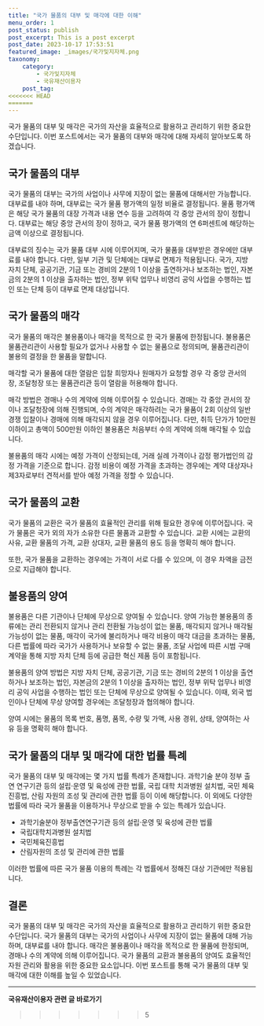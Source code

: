 ```yaml
---
title: "국가 물품의 대부 및 매각에 대한 이해"
menu_order: 1
post_status: publish
post_excerpt: This is a post excerpt
post_date: 2023-10-17 17:53:51
featured_image: _images/국가및지자체.png
taxonomy:
    category:
        - 국가및지자체
        - 국유재산이용자
    post_tag:
<<<<<<< HEAD
=======
---
```



국가 물품의 대부 및 매각은 국가의 자산을 효율적으로 활용하고 관리하기 위한 중요한 수단입니다. 이번 포스트에서는 국가 물품의 대부와 매각에 대해 자세히 알아보도록 하겠습니다.

## 국가 물품의 대부

국가 물품의 대부는 국가의 사업이나 사무에 지장이 없는 물품에 대해서만 가능합니다. 대부료를 내야 하며, 대부료는 국가 물품 평가액의 일정 비율로 결정됩니다. 물품 평가액은 해당 국가 물품의 대장 가격과 내용 연수 등을 고려하여 각 중앙 관서의 장이 정합니다. 대부료는 해당 중앙 관서의 장이 정하고, 국가 물품 평가액의 연 6퍼센트에 해당하는 금액 이상으로 결정됩니다.

대부료의 징수는 국가 물품 대부 시에 이루어지며, 국가 물품을 대부받은 경우에만 대부료를 내야 합니다. 다만, 일부 기관 및 단체에는 대부료 면제가 적용됩니다. 국가, 지방 자치 단체, 공공기관, 기금 또는 경비의 2분의 1 이상을 출연하거나 보조하는 법인, 자본금의 2분의 1 이상을 출자하는 법인, 정부 위탁 업무나 비영리 공익 사업을 수행하는 법인 또는 단체 등이 대부료 면제 대상입니다.

## 국가 물품의 매각

국가 물품의 매각은 불용품이나 매각을 목적으로 한 국가 물품에 한정됩니다. 불용품은 물품관리관이 사용할 필요가 없거나 사용할 수 없는 물품으로 정의되며, 물품관리관이 불용의 결정을 한 물품을 말합니다.

매각할 국가 물품에 대한 열람은 입찰 희망자나 원매자가 요청할 경우 각 중앙 관서의 장, 조달청장 또는 물품관리관 등이 열람을 허용해야 합니다.

매각 방법은 경매나 수의 계약에 의해 이루어질 수 있습니다. 경매는 각 중앙 관서의 장이나 조달청장에 의해 진행되며, 수의 계약은 매각하려는 국가 물품이 2회 이상의 일반 경쟁 입찰이나 경매에 의해 매각되지 않을 경우 이루어집니다. 다만, 취득 단가가 10만원 이하이고 총액이 500만원 이하인 불용품은 처음부터 수의 계약에 의해 매각될 수 있습니다.

불용품의 매각 시에는 예정 가격이 산정되는데, 거래 실례 가격이나 감정 평가법인의 감정 가격을 기준으로 합니다. 감정 비용이 예정 가격을 초과하는 경우에는 계약 대상자나 제3자로부터 견적서를 받아 예정 가격을 정할 수 있습니다.

## 국가 물품의 교환

국가 물품의 교환은 국가 물품의 효율적인 관리를 위해 필요한 경우에 이루어집니다. 국가 물품은 국가 외의 자가 소유한 다른 물품과 교환할 수 있습니다. 교환 시에는 교환의 사유, 교환 물품의 가격, 교환 상대자, 교환 물품의 용도 등을 명확히 해야 합니다.

또한, 국가 물품을 교환하는 경우에는 가격이 서로 다를 수 있으며, 이 경우 차액을 금전으로 지급해야 합니다.

## 불용품의 양여

불용품은 다른 기관이나 단체에 무상으로 양여될 수 있습니다. 양여 가능한 불용품의 종류에는 관리 전환되지 않거나 관리 전환될 가능성이 없는 물품, 매각되지 않거나 매각될 가능성이 없는 물품, 매각이 국가에 불리하거나 매각 비용이 매각 대금을 초과하는 물품, 다른 법률에 따라 국가가 사용하거나 보유할 수 없는 물품, 조달 사업에 따른 시범 구매 계약을 통해 지방 자치 단체 등에 공급한 혁신 제품 등이 포함됩니다.

불용품의 양여 방법은 지방 자치 단체, 공공기관, 기금 또는 경비의 2분의 1 이상을 출연하거나 보조하는 법인, 자본금의 2분의 1 이상을 출자하는 법인, 정부 위탁 업무나 비영리 공익 사업을 수행하는 법인 또는 단체에 무상으로 양여될 수 있습니다. 이때, 외국 법인이나 단체에 무상 양여할 경우에는 조달청장과 협의해야 합니다.

양여 시에는 물품의 목록 번호, 품명, 품목, 수량 및 가액, 사용 경위, 상태, 양여하는 사유 등을 명확히 해야 합니다.

## 국가 물품의 대부 및 매각에 대한 법률 특례

국가 물품의 대부 및 매각에는 몇 가지 법률 특례가 존재합니다. 과학기술 분야 정부 출연 연구기관 등의 설립·운영 및 육성에 관한 법률, 국립 대학 치과병원 설치법, 국민 체육 진흥법, 산림 자원의 조성 및 관리에 관한 법률 등이 이에 해당합니다. 이 외에도 다양한 법률에 따라 국가 물품을 이용하거나 무상으로 받을 수 있는 특례가 있습니다.

- 과학기술분야 정부출연연구기관 등의 설립·운영 및 육성에 관한 법률
- 국립대학치과병원 설치법
- 국민체육진흥법
- 산림자원의 조성 및 관리에 관한 법률

이러한 법률에 따른 국가 물품 이용의 특례는 각 법률에서 정해진 대상 기관에만 적용됩니다.

## 결론

국가 물품의 대부 및 매각은 국가의 자산을 효율적으로 활용하고 관리하기 위한 중요한 수단입니다. 국가 물품의 대부는 국가의 사업이나 사무에 지장이 없는 물품에 대해 가능하며, 대부료를 내야 합니다. 매각은 불용품이나 매각을 목적으로 한 물품에 한정되며, 경매나 수의 계약에 의해 이루어집니다. 국가 물품의 교환과 불용품의 양여도 효율적인 자원 관리와 활용을 위한 중요한 요소입니다. 이번 포스트를 통해 국가 물품의 대부 및 매각에 대한 이해를 높일 수 있었습니다.



<!-- wp:separator -->
<hr class="wp-block-separator has-alpha-channel-opacity"/>
<!-- /wp:separator -->

<!-- wp:group {"backgroundColor":"base","layout":{"type":"constrained"}} -->
<div class="wp-block-group has-base-background-color has-background"><!-- wp:paragraph {"align":"center","fontSize":"large"} -->
<p class="has-text-align-center has-large-font-size"><strong>국유재산이용자 관련 글 바로가기</strong></p>
<!-- /wp:paragraph -->


<!-- wp:latest-posts
{"categories":[{"id":7404,"count":19,"description":"","link":"https://uknowlaw.com/category/%ea%b5%ad%ec%9c%a0%ec%9e%ac%ec%82%b0%ec%9d%b4%ec%9a%a9%ec%9e%90/","name":"국유재산이용자","slug":"국유재산이용자","taxonomy":"category","parent":0,"meta":[],"_links":{"self":[{"href":"https://uknowlaw.com/wp-json/wp/v2/categories/7404"}],"collection":[{"href":"https://uknowlaw.com/wp-json/wp/v2/categories"}],"about":[{"href":"https://uknowlaw.com/wp-json/wp/v2/taxonomies/category"}],"wp:post_type":[{"href":"https://uknowlaw.com/wp-json/wp/v2/posts?categories=7404"}],"curies":[{"name":"wp","href":"https://api.w.org/{rel}","templated":true}]}}],"postsToShow":100,"excerptLength":28,"postLayout":"grid","columns":2,"featuredImageAlign":"left","featuredImageSizeSlug":"large","fontSize":"medium"} /--></div>
<!-- /wp:group -->
>>>>>>> 5
